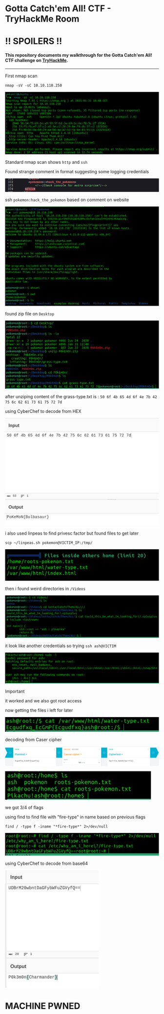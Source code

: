 # Gotta Catch'em All! CTF - TryHackMe Room
# **!! SPOILERS !!**
#### This repository documents my walkthrough for the **Gotta Catch'em All!** CTF challenge on [TryHackMe](https://tryhackme.com/r/room/pokemon). 
---
First nmap scan

```
nmap -sV -sC 10.10.110.250
```

![scan](imgs/scan.png "scan")

Standard nmap scan shows `http` and `ssh`

Found strange comment in format suggesting some logging credentials

![comm](imgs/comm.png "comm")

ssh `pokemon:hack_the_pokemon` based on comment on website

![poke](imgs/poke.png "poke")

found zip file on `Desktop`

![grass](imgs/grass.png "grass")

after unziping content of the grass-type.txt is : `50 6f 4b 65 4d 6f 4e 7b 42 75 6c 62 61 73 61 75 72 7d`

using CyberChef to decode from HEX

![hex](imgs/hex.png "hex")

i also used linpeas to find privesc factor but found files to get later

```
scp ~/linpeas.sh pokemon@VICTIM_IP:/tmp/
```

![linpeas](imgs/linpeas.png "linpeas")

then i found weird directories in `/Videos` 

![videosgotta](imgs/videosgotta.png "videosgotta")

it look like another credentials so trying `ssh ash@VICTIM`

![sudol](imgs/sudol.png "sudol")

> [!Important]
> it worked and we also got root access

now getting the files i left for later

![water](imgs/water.png "water")

decoding from Caser cipher

![squirtle](imgs/squirtle.png "squirtle")

![rootpok](imgs/rootpok.png "rootpok")

we got 3/4 of flags 

using find to find file with "fire-type" in name based on previous flags

```
find / -type f -iname "*fire-type*" 2>/dev/null
```
![find](imgs/find.png "find")

using CyberChef to decode from base64

![charm](imgs/charm.png "charm")

# MACHINE PWNED
